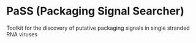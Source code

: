 # PaSS (Packaging Signal Searcher)
Toolkit for the discovery of putative packaging signals in single stranded RNA viruses

